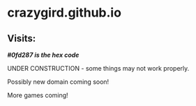 # crazygird.github.io

## Visits:


***#0fd287 is the hex code***

UNDER CONSTRUCTION - some things may not work properly.

Possibly new domain coming soon!

More games coming!
